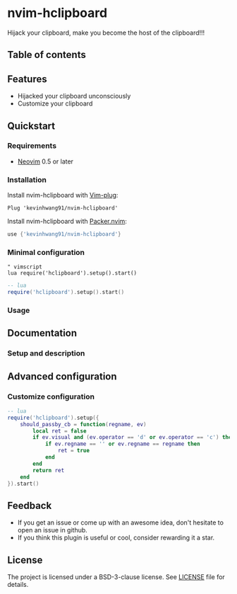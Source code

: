 # nvim-hclipboard

Hijack your clipboard, make you become the host of the clipboard!!!

## Table of contents

## Features

- Hijacked your clipboard unconsciously
- Customize your clipboard

## Quickstart

### Requirements

- [Neovim](https://github.com/neovim/neovim) 0.5 or later

### Installation

Install nvim-hclipboard with [Vim-plug](https://github.com/junegunn/vim-plug):

```vim
Plug 'kevinhwang91/nvim-hclipboard'
```

Install nvim-hclipboard with [Packer.nvim](https://github.com/wbthomason/packer.nvim):

```lua
use {'kevinhwang91/nvim-hclipboard'}
```

### Minimal configuration

```vim
" vimscript
lua require('hclipboard').setup().start()
```

```lua
-- lua
require('hclipboard').setup().start()
```

### Usage

## Documentation

### Setup and description

## Advanced configuration

### Customize configuration

```lua
-- lua
require('hclipboard').setup({
    should_passby_cb = function(regname, ev)
        local ret = false
        if ev.visual and (ev.operator == 'd' or ev.operator == 'c') then
            if ev.regname == '' or ev.regname == regname then
                ret = true
            end
        end
        return ret
    end
}).start()
```

## Feedback

- If you get an issue or come up with an awesome idea, don't hesitate to open an issue in github.
- If you think this plugin is useful or cool, consider rewarding it a star.

## License

The project is licensed under a BSD-3-clause license. See [LICENSE](./LICENSE) file for details.
